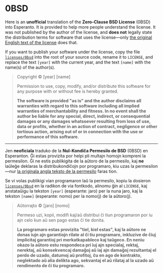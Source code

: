 # 0BSD

Here is an **unofficial** translation of the **Zero-Clause BSD License** (0BSD) into Esperanto. It is provided to help more people understand the license. It was not published by the author of the license, and **does not** legally state the distribution terms for software that uses the license—only [the original English text of the license](licenses/0bsd) does that.

If you want to publish your software under the license, copy the file [`licenses/0bsd`](licenses/0bsd) into the root of your source code, rename it to `LICENSE`, and replace the text `[year]` with the current year, and the text `[name]` with the name(s) of the author(s).

> Copyright © [year] [name]
>
> Permission to use, copy, modify, and/or distribute this software for any purpose with or without fee is hereby granted.
>
> **The software is provided "as is" and the author disclaims all warranties with regard to this software including all implied warranties of merchantability and fitness. In no event shall the author be liable for any special, direct, indirect, or consequential damages or any damages whatsoever resulting from loss of use, data or profits, whether in an action of contract, negligence or other tortious action, arising out of or in connection with the use or performance of this software.**

---

Jen **neoficiala** traduko de la **Nul-Kondiĉa Permesilo de BSD** (0BSD) en Esperanton. Ĝi estas provizita por helpi pli multajn homojn kompreni la permesilon. Ĝi ne estis publikigita de la aŭtoro de la permesilo, kaj **ne** laŭleĝe deklaras la distribukondiĉojn por programaro, kiu uzas la permesilon—nur [la originala angla teksto de la permesilo](licenses/0bsd) faras tion.

Se vi volas publikigi vian programaron laŭ la permesilo, kopiu la dosieron [`licenses/0bsd`](licenses/0bsd) en la radikon de via fontkodo, alinomu ĝin al `LICENSE`, kaj anstataŭigu la tekston `[year]` (esperante: jaro) per la nuna jaro, kaj la tekston `[name]` (esperante: nomo) per la nomo(j) de la aŭtoro(j).

> Aŭtorrajto © [jaro] [nomo]
>
> Permeso uzi, kopii, modifi kaj/aŭ distribui ĉi tiun programaron por iu ajn celo kun aŭ sen pago estas ĉi tie donita.
>
> **La programaro estas provizita "tiel, kiel estas", kaj la aŭtoro ne donas iujn ajn garantiojn rilate al ĉi tiu programaro, inkluzive de ĉiuj implicitaj garantioj pri merkatkapableco kaj taŭgeco. En neniu okazo la aŭtoro estu respondeca pri iuj ajn specialaj, rektaj, nerektaj, aŭ konsekvencaj damaĝoj aŭ iaj ajn damaĝoj rezultantaj el perdo de uzado, datumoj aŭ profitoj, ĉu en ago de kontrakto, neglektado aŭ alia delikta ago, sekvantaj el aŭ rilataj al la uzado aŭ rendimento de ĉi tiu programaro.**
